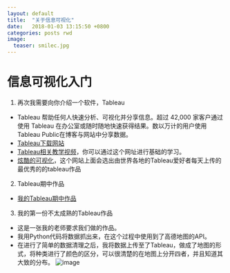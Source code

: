```yaml
---
layout: default
title:  "关于信息可视化"
date:   2018-01-03 13:15:50 +0800
categories: posts rwd
image:
  teaser: smilec.jpg
---
```


# 信息可视化入门
1. 再次我需要向你介绍一个软件，Tableau
- Tableau 帮助任何人快速分析、可视化并分享信息。超过 42,000 家客户通过使用 Tableau 在办公室或随时随地快速获得结果。数以万计的用户使用Tableau Public在博客与网站中分享数据。
- [Tableau下载网站](https://www.tableau.com/zh-cn/products/desktop)
- [Tableau相关教学视频](https://public.tableau.com/zh-cn/)，你可以通过这个网址进行基础的学习。
- [炫酷的可视化](https://public.tableau.com/en-us/s/gallery)，这个网站上面会选出由世界各地的Tableau爱好者每天上传的最优秀的的tableau作品

2. Tableau期中作品
- [我的Tableau期中作品](https://public.tableau.com/profile/.45238104#!/vizhome/_15729/12)

3. 我的第一份不太成熟的Tableau作品
- 这是一张我的老师要求我们做的作品。
- 我用Python代码将数据抓出来，在这个过程中使用到了高德地图的API。
- 在进行了简单的数据清理之后，我将数据上传至了Tableau，做成了地图的形式，将种类进行了颜色的区分，可以很清楚的在地图上分开四者，并且知道其大致的分布。
![image](https://161013034.github.io/images/xiaguanzi.png)
